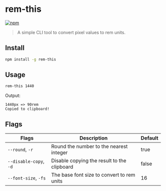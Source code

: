# rem-this

[![npm](https://img.shields.io/npm/dt/rem-this)](https://www.npmjs.com/package/rem-this)

> A simple CLI tool to convert pixel values to rem units.

## Install

```sh
npm install -g rem-this
```

## Usage

```sh
rem-this 1440
```
Output:

```
1440px => 90rem
Copied to clipboard!
```

## Flags

| Flags                | Description                                | Default |
| -------------------- | ------------------------------------------ | ------- |
| `--round`, `-r`      | Round the number to the nearest integer    | true    |
| `--disable-copy`, `-d` | Disable copying the result to the clipboard | false |
| `--font-size`, `-fs` | The base font size to convert to rem units | 16      |
